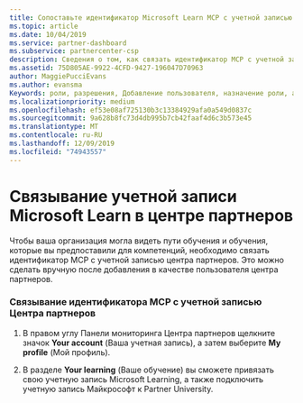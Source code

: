 ```yaml
---
title: Сопоставьте идентификатор Microsoft Learn MCP с учетной записью центра партнеров | Центр партнеров
ms.topic: article
ms.date: 10/04/2019
ms.service: partner-dashboard
ms.subservice: partnercenter-csp
description: Сведения о том, как связать идентификатор MCP с учетной записью центра партнеров, чтобы ваша компания могла просматривать пути обучения и обучения, которые вы предоставили для компетенций.
ms.assetid: 75D805AE-9922-4CFD-9427-196047D70963
author: MaggiePucciEvans
ms.author: evansma
Keywords: роли, разрешения, Добавление пользователя, назначение роли, администратор, агент, идентификатор MCP, Microsoft Learn
ms.localizationpriority: medium
ms.openlocfilehash: ef53e08af725130b3c13384929afa0a549d0837c
ms.sourcegitcommit: 9a628b8fc73d4db995b7cb42faaf4d6c3b573e45
ms.translationtype: MT
ms.contentlocale: ru-RU
ms.lasthandoff: 12/09/2019
ms.locfileid: "74943557"
---
```

# <a name="associate-your-microsoft-learn-account-in-partner-center"></a>Связывание учетной записи Microsoft Learn в центре партнеров

Чтобы ваша организация могла видеть пути обучения и обучения, которые вы предпоставили для компетенций, необходимо связать идентификатор MCP с учетной записью центра партнеров. Это можно сделать вручную после добавления в качестве пользователя центра партнеров.

### <a name="how-to-associate-your-mcp-id-to-your-partner-center-account"></a>Связывание идентификатора MCP с учетной записью Центра партнеров

1. В правом углу Панели мониторинга Центра партнеров щелкните значок **Your account** (Ваша учетная запись), а затем выберите **My profile** (Мой профиль).

2. В разделе **Your learning** (Ваше обучение) вы сможете привязать свою учетную запись Microsoft Learning, а также подключить учетную запись Майкрософт к Partner University.
